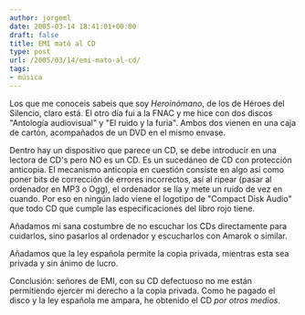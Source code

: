 ```yaml
---
author: jorgeml
date: 2005-03-14 18:41:01+00:00
draft: false
title: EMI mató al CD
type: post
url: /2005/03/14/emi-mato-al-cd/
tags:
- música
---
```


Los que me conoceis sabeis que soy _Heroinómano_, de los de Héroes del Silencio, claro está. El otro día fui a la FNAC y me hice con dos discos "Antología audiovisual" y "El ruido y la furia". Ambos dos vienen en una caja de cartón, acompañados de un DVD en el mismo envase.

Dentro hay un dispositivo que parece un CD, se debe introducir en una lectora de CD's pero NO es un CD. Es un sucedáneo de CD con protección anticopia. El mecanismo anticopia en cuestión consiste en algo así como poner bits de corrección de errores incorrectos, así al ripear (pasar al ordenador en MP3 o Ogg), el ordenador se lía y mete un ruido de vez en cuando. Por eso en ningún lado viene el logotipo de "Compact Disk Audio" que todo CD que cumple las especificaciones del libro rojo tiene.

Añadamos mi sana costumbre de no escuchar los CDs directamente para cuidarlos, sino pasarlos al ordenador y escucharlos con Amarok o similar.

Añadamos que la ley española permite la copia privada, mientras esta sea privada y sin ánimo de lucro.

Conclusión: señores de EMI, con su CD defectuoso no me están permitiendo ejercer mi derecho a la copia privada. Como he pagado el disco y la ley española me ampara, he obtenido el CD _por otros medios_.
